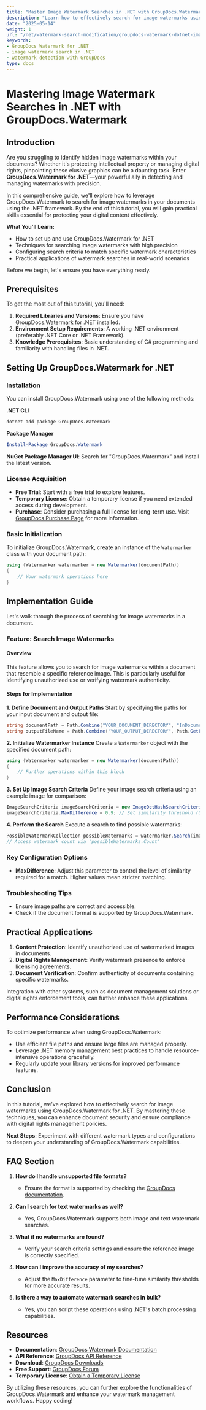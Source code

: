 ```yaml
---
title: "Master Image Watermark Searches in .NET with GroupDocs.Watermark"
description: "Learn how to effectively search for image watermarks using GroupDocs.Watermark for .NET. Protect your digital content with precision."
date: "2025-05-14"
weight: 1
url: "/net/watermark-search-modification/groupdocs-watermark-dotnet-image-search/"
keywords:
- GroupDocs Watermark for .NET
- image watermark search in .NET
- watermark detection with GroupDocs
type: docs
---
```

# Mastering Image Watermark Searches in .NET with GroupDocs.Watermark

## Introduction

Are you struggling to identify hidden image watermarks within your documents? Whether it's protecting intellectual property or managing digital rights, pinpointing these elusive graphics can be a daunting task. Enter **GroupDocs.Watermark for .NET**—your powerful ally in detecting and managing watermarks with precision.

In this comprehensive guide, we'll explore how to leverage GroupDocs.Watermark to search for image watermarks in your documents using the .NET framework. By the end of this tutorial, you will gain practical skills essential for protecting your digital content effectively.

**What You'll Learn:**
- How to set up and use GroupDocs.Watermark for .NET
- Techniques for searching image watermarks with high precision
- Configuring search criteria to match specific watermark characteristics
- Practical applications of watermark searches in real-world scenarios

Before we begin, let's ensure you have everything ready.

## Prerequisites

To get the most out of this tutorial, you'll need:
1. **Required Libraries and Versions**: Ensure you have GroupDocs.Watermark for .NET installed.
2. **Environment Setup Requirements**: A working .NET environment (preferably .NET Core or .NET Framework).
3. **Knowledge Prerequisites**: Basic understanding of C# programming and familiarity with handling files in .NET.

## Setting Up GroupDocs.Watermark for .NET

### Installation

You can install GroupDocs.Watermark using one of the following methods:

**.NET CLI**
```bash
dotnet add package GroupDocs.Watermark
```

**Package Manager**
```powershell
Install-Package GroupDocs.Watermark
```

**NuGet Package Manager UI**: Search for "GroupDocs.Watermark" and install the latest version.

### License Acquisition
- **Free Trial**: Start with a free trial to explore features.
- **Temporary License**: Obtain a temporary license if you need extended access during development.
- **Purchase**: Consider purchasing a full license for long-term use. Visit [GroupDocs Purchase Page](https://purchase.groupdocs.com/) for more information.

### Basic Initialization
To initialize GroupDocs.Watermark, create an instance of the `Watermarker` class with your document path:

```csharp
using (Watermarker watermarker = new Watermarker(documentPath))
{
    // Your watermark operations here
}
```

## Implementation Guide

Let's walk through the process of searching for image watermarks in a document.

### Feature: Search Image Watermarks

#### Overview
This feature allows you to search for image watermarks within a document that resemble a specific reference image. This is particularly useful for identifying unauthorized use or verifying watermark authenticity.

#### Steps for Implementation
**1. Define Document and Output Paths**
Start by specifying the paths for your input document and output file:

```csharp
string documentPath = Path.Combine("YOUR_DOCUMENT_DIRECTORY", "InDocumentPdf");
string outputFileName = Path.Combine("YOUR_OUTPUT_DIRECTORY", Path.GetFileName(documentPath));
```

**2. Initialize Watermarker Instance**
Create a `Watermarker` object with the specified document path:

```csharp
using (Watermarker watermarker = new Watermarker(documentPath))
{
    // Further operations within this block
}
```

**3. Set Up Image Search Criteria**
Define your image search criteria using an example image for comparison:

```csharp
ImageSearchCriteria imageSearchCriteria = new ImageDctHashSearchCriteria(Path.Combine("YOUR_DOCUMENT_DIRECTORY", "WatermarkJpg"));
imageSearchCriteria.MaxDifference = 0.9; // Set similarity threshold (0.9 indicates high similarity)
```

**4. Perform the Search**
Execute a search to find possible watermarks:

```csharp
PossibleWatermarkCollection possibleWatermarks = watermarker.Search(imageSearchCriteria);
// Access watermark count via 'possibleWatermarks.Count'
```

### Key Configuration Options
- **MaxDifference**: Adjust this parameter to control the level of similarity required for a match. Higher values mean stricter matching.

### Troubleshooting Tips
- Ensure image paths are correct and accessible.
- Check if the document format is supported by GroupDocs.Watermark.

## Practical Applications
1. **Content Protection**: Identify unauthorized use of watermarked images in documents.
2. **Digital Rights Management**: Verify watermark presence to enforce licensing agreements.
3. **Document Verification**: Confirm authenticity of documents containing specific watermarks.

Integration with other systems, such as document management solutions or digital rights enforcement tools, can further enhance these applications.

## Performance Considerations
To optimize performance when using GroupDocs.Watermark:
- Use efficient file paths and ensure large files are managed properly.
- Leverage .NET memory management best practices to handle resource-intensive operations gracefully.
- Regularly update your library versions for improved performance features.

## Conclusion
In this tutorial, we've explored how to effectively search for image watermarks using GroupDocs.Watermark for .NET. By mastering these techniques, you can enhance document security and ensure compliance with digital rights management policies.

**Next Steps**: Experiment with different watermark types and configurations to deepen your understanding of GroupDocs.Watermark capabilities.

## FAQ Section
1. **How do I handle unsupported file formats?**
   - Ensure the format is supported by checking the [GroupDocs documentation](https://docs.groupdocs.com/watermark/net/).

2. **Can I search for text watermarks as well?**
   - Yes, GroupDocs.Watermark supports both image and text watermark searches.

3. **What if no watermarks are found?**
   - Verify your search criteria settings and ensure the reference image is correctly specified.

4. **How can I improve the accuracy of my searches?**
   - Adjust the `MaxDifference` parameter to fine-tune similarity thresholds for more accurate results.

5. **Is there a way to automate watermark searches in bulk?**
   - Yes, you can script these operations using .NET's batch processing capabilities.

## Resources
- **Documentation**: [GroupDocs Watermark Documentation](https://docs.groupdocs.com/watermark/net/)
- **API Reference**: [GroupDocs API Reference](https://reference.groupdocs.com/watermark/net)
- **Download**: [GroupDocs Downloads](https://releases.groupdocs.com/watermark/net/)
- **Free Support**: [GroupDocs Forum](https://forum.groupdocs.com/c/watermark/10)
- **Temporary License**: [Obtain a Temporary License](https://purchase.groupdocs.com/temporary-license/) 

By utilizing these resources, you can further explore the functionalities of GroupDocs.Watermark and enhance your watermark management workflows. Happy coding!

